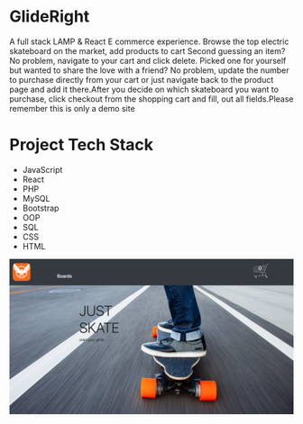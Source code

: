 # GlideRight

   A full stack LAMP & React E commerce experience.
   Browse the top electric skateboard on the market, add products to cart
   Second guessing an item? No problem, navigate to your cart 
   and click delete. Picked one for yourself but wanted to share
   the love with a friend? No problem, update the number to purchase
   directly from your cart or just navigate back to the product
   page and add it there.After you decide on which skateboard you 
   want to purchase, click checkout from the shopping cart and fill,
   out all fields.Please remember this is only a demo site
# Project Tech Stack
- JavaScript
- React
- PHP
- MySQL
- Bootstrap
- OOP
- SQL
- CSS
- HTML

![Image description](glideRight.png )


